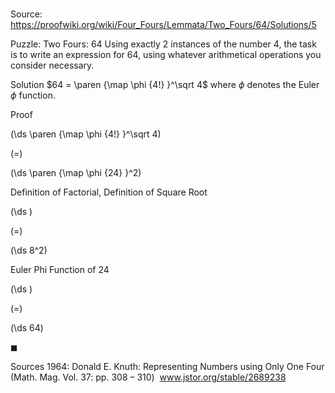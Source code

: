 # 

Source: https://proofwiki.org/wiki/Four_Fours/Lemmata/Two_Fours/64/Solutions/5



Puzzle: Two Fours: $64$
Using exactly $2$ instances of the number $4$, the task is to write an expression for $64$, using whatever arithmetical operations you consider necessary.


Solution
$64 = \paren {\map \phi {4!} }^\sqrt 4$
where $\phi$ denotes the Euler $\phi$ function.


Proof













\(\ds \paren {\map \phi {4!} }^\sqrt 4\)

\(=\)







\(\ds \paren {\map \phi {24} }^2\)





Definition of Factorial, Definition of Square Root














\(\ds \)

\(=\)







\(\ds 8^2\)





Euler Phi Function of 24














\(\ds \)

\(=\)







\(\ds 64\)









$\blacksquare$


Sources
1964: Donald E. Knuth: Representing Numbers using Only One Four (Math. Mag. Vol. 37: pp. 308 – 310)  www.jstor.org/stable/2689238




